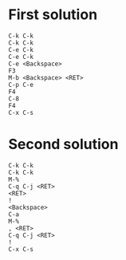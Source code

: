 # First solution
```
C-k C-k
C-k C-k
C-e C-k 
C-e C-k 
C-e <Backspace>
F3
M-b <Backspace> <RET>
C-p C-e
F4
C-8
F4
C-x C-s
```
# Second solution
```
C-k C-k
C-k C-k
M-%
C-q C-j <RET> 
<RET>
!
<Backspace>
C-a
M-%
, <RET>
C-q C-j <RET> 
!
C-x C-s
```
